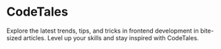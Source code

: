 # CodeTales
 Explore the latest trends, tips, and tricks in frontend development in bite-sized articles. Level up your skills and stay inspired with CodeTales.
